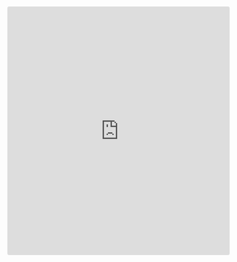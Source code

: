 <iframe class="instagram-media instagram-media-rendered" id="instagram-embed-1" src="https://www.instagram.com/shuucchii/embed/" allowtransparency="true" allowfullscreen="true" frameborder="0" height="561" data-instgrm-payload-id="instagram-media-payload-1" scrolling="no" style="background: white; max-width: 540px; width: calc(100% - 2px); border-radius: 3px; border: 1px solid rgb(219, 219, 219); box-shadow: none; display: block; margin: 0px 0px 12px; min-width: 326px; padding: 0px;"></iframe>
<script async="" src="https://www.instagram.com/embed.js"></script>
